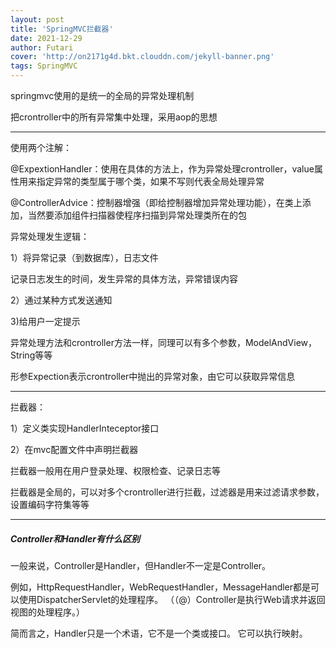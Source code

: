 ```yaml
---
layout: post
title: 'SpringMVC拦截器'
date: 2021-12-29
author: Futari
cover: 'http://on2171g4d.bkt.clouddn.com/jekyll-banner.png'
tags: SpringMVC
---
```


springmvc使用的是统一的全局的异常处理机制

把crontroller中的所有异常集中处理，采用aop的思想

---

使用两个注解：

@ExpextionHandler：使用在具体的方法上，作为异常处理crontroller，value属性用来指定异常的类型属于哪个类，如果不写则代表全局处理异常

@ControllerAdvice：控制器增强（即给控制器增加异常处理功能），在类上添加，当然要添加组件扫描器使程序扫描到异常处理类所在的包

异常处理发生逻辑：

1）将异常记录（到数据库），日志文件

记录日志发生的时间，发生异常的具体方法，异常错误内容

2）通过某种方式发送通知

3)给用户一定提示

异常处理方法和crontroller方法一样，同理可以有多个参数，ModelAndView，String等等

形参Expection表示crontroller中抛出的异常对象，由它可以获取异常信息

---

拦截器：

1）定义类实现HandlerInteceptor接口

2）在mvc配置文件中声明拦截器

拦截器一般用在用户登录处理、权限检查、记录日志等

拦截器是全局的，可以对多个crontroller进行拦截，过滤器是用来过滤请求参数，设置编码字符集等等

---

##### Controller和Handler有什么区别

一般来说，Controller是Handler，但Handler不一定是Controller。

例如，HttpRequestHandler，WebRequestHandler，MessageHandler都是可以使用DispatcherServlet的处理程序。 （（@）Controller是执行Web请求并返回视图的处理程序。）


简而言之，Handler只是一个术语，它不是一个类或接口。 它可以执行映射。
